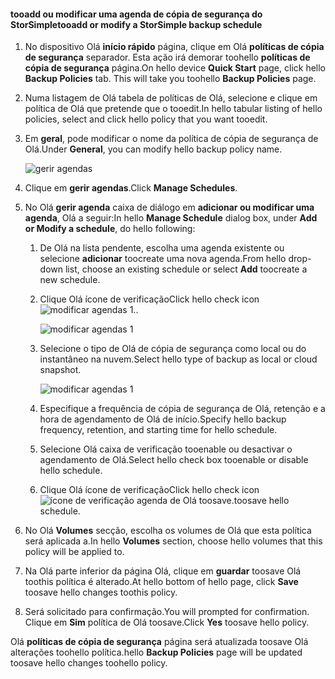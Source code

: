 
<!--author=SharS last changed: 11/04/15-->

#### <a name="tooadd-or-modify-a-storsimple-backup-schedule"></a><span data-ttu-id="dc9ff-101">tooadd ou modificar uma agenda de cópia de segurança do StorSimple</span><span class="sxs-lookup"><span data-stu-id="dc9ff-101">tooadd or modify a StorSimple backup schedule</span></span>
1. <span data-ttu-id="dc9ff-102">No dispositivo Olá **início rápido** página, clique em Olá **políticas de cópia de segurança** separador. Esta ação irá demorar toohello **políticas de cópia de segurança** página.</span><span class="sxs-lookup"><span data-stu-id="dc9ff-102">On hello device **Quick Start** page, click hello **Backup Policies** tab. This will take you toohello **Backup Policies** page.</span></span>
2. <span data-ttu-id="dc9ff-103">Numa listagem de Olá tabela de políticas de Olá, selecione e clique em política de Olá que pretende que o tooedit.</span><span class="sxs-lookup"><span data-stu-id="dc9ff-103">In hello tabular listing of hello policies, select and click hello policy that you want tooedit.</span></span>
3. <span data-ttu-id="dc9ff-104">Em **geral**, pode modificar o nome da política de cópia de segurança de Olá.</span><span class="sxs-lookup"><span data-stu-id="dc9ff-104">Under **General**, you can modify hello backup policy name.</span></span>
   
     ![gerir agendas](./media/storsimple-add-modify-backup-schedule-u2/AddModifyGeneral.png)
4. <span data-ttu-id="dc9ff-106">Clique em **gerir agendas**.</span><span class="sxs-lookup"><span data-stu-id="dc9ff-106">Click **Manage Schedules**.</span></span> 
5. <span data-ttu-id="dc9ff-107">No Olá **gerir agenda** caixa de diálogo em **adicionar ou modificar uma agenda**, Olá a seguir:</span><span class="sxs-lookup"><span data-stu-id="dc9ff-107">In hello **Manage Schedule** dialog box, under **Add or Modify a schedule**, do hello following:</span></span>
   
   1. <span data-ttu-id="dc9ff-108">De Olá na lista pendente, escolha uma agenda existente ou selecione **adicionar** toocreate uma nova agenda.</span><span class="sxs-lookup"><span data-stu-id="dc9ff-108">From hello drop-down list, choose an existing schedule or select **Add** toocreate a new schedule.</span></span>
   2. <span data-ttu-id="dc9ff-109">Clique Olá ícone de verificação</span><span class="sxs-lookup"><span data-stu-id="dc9ff-109">Click hello check icon</span></span> ![modificar agendas 1](./media/storsimple-add-modify-backup-schedule-u2/HCS_CheckIcon-include.png)<span data-ttu-id="dc9ff-111">.</span><span class="sxs-lookup"><span data-stu-id="dc9ff-111">.</span></span> 
      
       ![modificar agendas 1](./media/storsimple-add-modify-backup-schedule-u2/AddModify1.png)
   3. <span data-ttu-id="dc9ff-113">Selecione o tipo de Olá de cópia de segurança como local ou do instantâneo na nuvem.</span><span class="sxs-lookup"><span data-stu-id="dc9ff-113">Select hello type of backup as local or cloud snapshot.</span></span>
      
       ![modificar agendas 1](./media/storsimple-add-modify-backup-schedule-u2/AddModify2.png) 
   4. <span data-ttu-id="dc9ff-115">Especifique a frequência de cópia de segurança de Olá, retenção e a hora de agendamento de Olá de início.</span><span class="sxs-lookup"><span data-stu-id="dc9ff-115">Specify hello backup frequency, retention, and starting time for hello schedule.</span></span>
   5. <span data-ttu-id="dc9ff-116">Selecione Olá caixa de verificação tooenable ou desactivar o agendamento de Olá.</span><span class="sxs-lookup"><span data-stu-id="dc9ff-116">Select hello check box tooenable or disable hello schedule.</span></span>
   6. <span data-ttu-id="dc9ff-117">Clique Olá ícone de verificação</span><span class="sxs-lookup"><span data-stu-id="dc9ff-117">Click hello check icon</span></span> ![ícone de verificação](./media/storsimple-add-modify-backup-schedule-u2/HCS_CheckIcon-include.png) <span data-ttu-id="dc9ff-119">agenda de Olá toosave.</span><span class="sxs-lookup"><span data-stu-id="dc9ff-119">toosave hello schedule.</span></span>
6. <span data-ttu-id="dc9ff-120">No Olá **Volumes** secção, escolha os volumes de Olá que esta política será aplicada a.</span><span class="sxs-lookup"><span data-stu-id="dc9ff-120">In hello **Volumes** section, choose hello volumes that this policy will be applied to.</span></span>
7. <span data-ttu-id="dc9ff-121">Na Olá parte inferior da página Olá, clique em **guardar** toosave Olá toothis política é alterado.</span><span class="sxs-lookup"><span data-stu-id="dc9ff-121">At hello bottom of hello page, click **Save** toosave hello changes toothis policy.</span></span>
8. <span data-ttu-id="dc9ff-122">Será solicitado para confirmação.</span><span class="sxs-lookup"><span data-stu-id="dc9ff-122">You will prompted for confirmation.</span></span> <span data-ttu-id="dc9ff-123">Clique em **Sim** política de Olá toosave.</span><span class="sxs-lookup"><span data-stu-id="dc9ff-123">Click **Yes** toosave hello policy.</span></span>

<span data-ttu-id="dc9ff-124">Olá **políticas de cópia de segurança** página será atualizada toosave Olá alterações toohello política.</span><span class="sxs-lookup"><span data-stu-id="dc9ff-124">hello **Backup Policies** page will be updated toosave hello changes toohello policy.</span></span>

